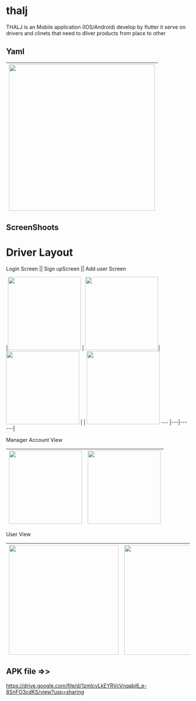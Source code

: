 # thalj

THALJ is an Mobile application (IOS/Android) develop by flutter it serve on drivers and clinets that need to dliver products from place to other

## Yaml
|<img src="https://github.com/Mohamedihab29592/thalj/assets/64233832/18ae0be3-ac84-4fca-a284-fbf8e4c3c7e5.jpeg" width="400"> | 
---|



## ScreenShoots

# Driver Layout

Login Screen || Sign upScreen || Add user Screen

|<img src="https://github.com/Mohamedihab29592/thalj/assets/64233832/22339034-5108-456a-a710-8c88e9cdd511.jpeg" width="200"> | <img src="https://github.com/Mohamedihab29592/thalj/assets/64233832/fbf6111b-ae68-426a-8945-79098f7f48bf.jpeg" width="200">|<img src="https://github.com/Mohamedihab29592/thalj/assets/64233832/7a25579c-c369-4714-b3f6-e7cd7b971116.jpeg" width="200"> | | <img src="https://github.com/Mohamedihab29592/thalj/assets/64233832/7f21db72-d7b3-4151-83b8-62febbb394e8.jpeg" width="200">
--- |---|--- ---|

Manager Account View

|<img src="https://github.com/Mohamedihab29592/Groups-Managament/assets/64233832/7ffff6a0-31b7-45ab-8b21-6ff415551ad7.jpeg" width="200"> | <img src="https://github.com/Mohamedihab29592/Groups-Managament/assets/64233832/d3ef4474-f8bc-454e-982d-cd7fe92b3c59.jpeg" width="200">|
--- |---|


User View

|<img src="https://github.com/Mohamedihab29592/Groups-Managament/assets/64233832/6586a96a-d31d-410c-b948-e54f93b51632jpeg" width="300"> | <img src="https://github.com/Mohamedihab29592/Groups-Managament/assets/64233832/f9ee2398-e571-4464-a651-022827ae77a4.jpeg" width="300">|<img src="https://github.com/Mohamedihab29592/Groups-Managament/assets/64233832/a71d270a-802a-470e-aa49-fb6f8a1f2f23.jpeg" width="300"> | <img src="https://github.com/Mohamedihab29592/Groups-Managament/assets/64233832/52698b0a-e90d-4819-ab5d-e9312fce98c0.jpeg" width="300"> |
--- |---|---|---


## APK file =>>

https://drive.google.com/file/d/1zmlcvLkEYRVcVnqabj6_e-8SnFO3cdKS/view?usp=sharing

